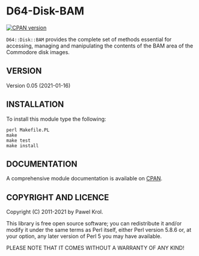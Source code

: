 D64-Disk-BAM
============

[![CPAN version](https://badge.fury.io/pl/D64-Disk-BAM.png)](https://metacpan.org/pod/D64::Disk::BAM)

`D64::Disk::BAM` provides the complete set of methods essential for accessing, managing and manipulating the contents of the BAM area of the Commodore disk images.

VERSION
-------

Version 0.05 (2021-01-16)

INSTALLATION
------------

To install this module type the following:

    perl Makefile.PL
    make
    make test
    make install

DOCUMENTATION
-------------

A comprehensive module documentation is available on [CPAN](https://metacpan.org/pod/D64::Disk::BAM).

COPYRIGHT AND LICENCE
---------------------

Copyright (C) 2011-2021 by Pawel Krol.

This library is free open source software; you can redistribute it and/or modify it under the same terms as Perl itself, either Perl version 5.8.6 or, at your option, any later version of Perl 5 you may have available.

PLEASE NOTE THAT IT COMES WITHOUT A WARRANTY OF ANY KIND!
